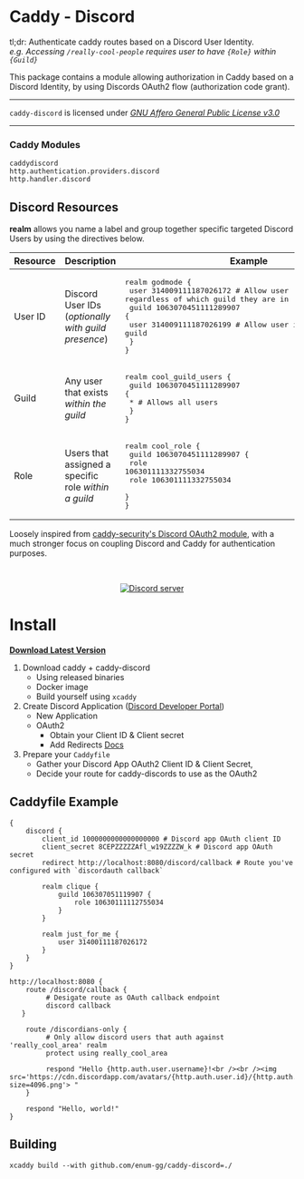 # Caddy - Discord
tl;dr: Authenticate caddy routes based on a Discord User Identity.
_<br />e.g. Accessing `/really-cool-people` requires user to have `{Role}` within `{Guild}`_

This package contains a module allowing authorization in Caddy based on a Discord Identity, by using  Discords OAuth2 flow (authorization code grant).

---

`caddy-discord` is licensed under [_GNU Affero General Public License v3.0_](https://github.com/enum-gg/caddy-discord/blob/main/LICENSE.md)

---

### Caddy Modules
```
caddydiscord
http.authentication.providers.discord
http.handler.discord
```

## Discord Resources
**realm** allows you name a label and group together specific targeted Discord Users by using the directives below.

| Resource        | Description                                                 | Example                                                                                                                                                                                                                          |
|-----------------|-------------------------------------------------------------|----------------------------------------------------------------------------------------------------------------------------------------------------------------------------------------------------------------------------------|
| User ID         | Discord User IDs (_optionally with guild presence_)         | <pre>realm godmode {<br />  user 314009111187026172 # Allow user regardless of which guild they are in<br />  guild 1063070451111289907 {<br />    user 314009111187026199 # Allow user if they're part of guild<br />  }<br />} |
| Guild           | Any user that exists  _within the guild_                    | <pre>realm cool_guild_users {<br />  guild 1063070451111289907 {<br />    * # Allows all users <br />  }<br />}                                                                                                                  |
| Role            | Users that assigned a specific role _within a guild_        | <pre>realm cool_role {<br />  guild 1063070451111289907 {<br />    role 106301111332755034<br />    role 106301111332755034<br />  }<br />}</pre>                                                                                |

Loosely inspired from [caddy-security's Discord OAuth2 module](https://authp.github.io/docs/authenticate/oauth/backend-oauth2-0013-discord), with a much stronger focus on coupling Discord and Caddy for authentication purposes.

<div align="center">
	<br />
	<p>
		<a href="https://discord.gg/k9tVAwws8U"><img src="https://img.shields.io/discord/1063070457047289907?color=5865F2&logo=discord&logoColor=white" alt="Discord server" /></a>
	</p>
</div>

# Install

[**Download Latest Version**](https://github.com/enum-gg/caddy-discord/releases)

1. Download caddy + caddy-discord
    - Using released binaries
    - Docker image
    - Build yourself using `xcaddy`
2. Create Discord Application ([Discord Developer Portal](https://discord.com/developers/applications))
    - New Application
    - OAuth2
        - Obtain your Client ID & Client secret
        - Add Redirects [Docs](https://discord.com/developers/docs/topics/oauth2#authorization-code-grant-redirect-url-example)
3. Prepare your `Caddyfile`
    - Gather your Discord App OAuth2 Client ID & Client Secret,
    - Decide your route for caddy-discords to use as the OAuth2


## Caddyfile Example
```caddyfile
{
    discord {
        client_id 1000000000000000000 # Discord app OAuth client ID 
        client_secret 8CEPZZZZZAfl_w19ZZZZW_k # Discord app OAuth secret
        redirect http://localhost:8080/discord/callback # Route you've configured with `discordauth callback`

        realm clique {
            guild 106307051119907 {
                role 10630111112755034
            }
        }
        
        realm just_for_me {
            user 31400111187026172
        }
    }
}

http://localhost:8080 {
    route /discord/callback {
         # Desigate route as OAuth callback endpoint
         discord callback 
   }

    route /discordians-only {
         # Only allow discord users that auth against 'really_cool_area' realm 
         protect using really_cool_area 
        
         respond "Hello {http.auth.user.username}!<br /><br /><img src='https://cdn.discordapp.com/avatars/{http.auth.user.id}/{http.auth.user.avatar}?size=4096.png'> "
    }

    respond "Hello, world!"
}

```

## Building
```
xcaddy build --with github.com/enum-gg/caddy-discord=./
```